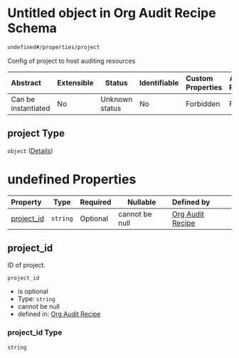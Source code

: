 # Untitled object in Org Audit Recipe Schema

```txt
undefined#/properties/project
```

Config of project to host auditing resources


| Abstract            | Extensible | Status         | Identifiable | Custom Properties | Additional Properties | Access Restrictions | Defined In                                                      |
| :------------------ | ---------- | -------------- | ------------ | :---------------- | --------------------- | ------------------- | --------------------------------------------------------------- |
| Can be instantiated | No         | Unknown status | No           | Forbidden         | Forbidden             | none                | [audit.schema.json\*](audit.schema.json "open original schema") |

## project Type

`object` ([Details](audit-properties-project.md))

# undefined Properties

| Property                  | Type     | Required | Nullable       | Defined by                                                                                                                  |
| :------------------------ | -------- | -------- | -------------- | :-------------------------------------------------------------------------------------------------------------------------- |
| [project_id](#project_id) | `string` | Optional | cannot be null | [Org Audit Recipe](audit-properties-project-properties-project_id.md "undefined#/properties/project/properties/project_id") |

## project_id

ID of project.


`project_id`

-   is optional
-   Type: `string`
-   cannot be null
-   defined in: [Org Audit Recipe](audit-properties-project-properties-project_id.md "undefined#/properties/project/properties/project_id")

### project_id Type

`string`
